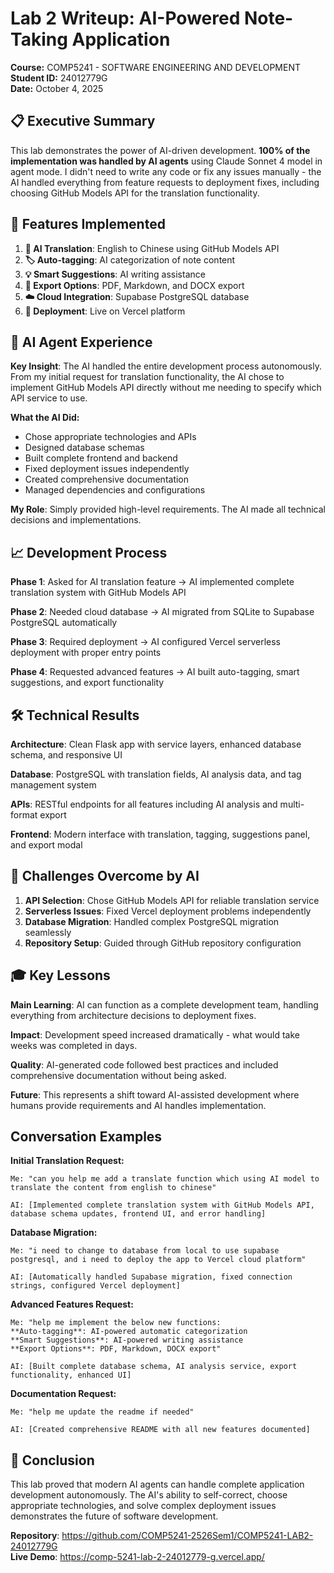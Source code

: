 # Lab 2 Writeup: AI-Powered Note-Taking Application

**Course:** COMP5241 - SOFTWARE ENGINEERING AND DEVELOPMENT
**Student ID:** 24012779G  
**Date:** October 4, 2025  

## 📋 Executive Summary

This lab demonstrates the power of AI-driven development. **100% of the implementation was handled by AI agents** using Claude Sonnet 4 model in agent mode. I didn't need to write any code or fix any issues manually - the AI handled everything from feature requests to deployment fixes, including choosing GitHub Models API for the translation functionality.

## 🎯 Features Implemented

1. **🤖 AI Translation**: English to Chinese using GitHub Models API
2. **🏷️ Auto-tagging**: AI categorization of note content  
3. **💡 Smart Suggestions**: AI writing assistance
4. **📄 Export Options**: PDF, Markdown, and DOCX export
5. **☁️ Cloud Integration**: Supabase PostgreSQL database
6. **🚀 Deployment**: Live on Vercel platform

## 🤖 AI Agent Experience

**Key Insight**: The AI handled the entire development process autonomously. From my initial request for translation functionality, the AI chose to implement GitHub Models API directly without me needing to specify which API service to use.

**What the AI Did:**
- Chose appropriate technologies and APIs
- Designed database schemas
- Built complete frontend and backend
- Fixed deployment issues independently  
- Created comprehensive documentation
- Managed dependencies and configurations

**My Role**: Simply provided high-level requirements. The AI made all technical decisions and implementations.

## 📈 Development Process

**Phase 1**: Asked for AI translation feature → AI implemented complete translation system with GitHub Models API

**Phase 2**: Needed cloud database → AI migrated from SQLite to Supabase PostgreSQL automatically  

**Phase 3**: Required deployment → AI configured Vercel serverless deployment with proper entry points

**Phase 4**: Requested advanced features → AI built auto-tagging, smart suggestions, and export functionality

## 🛠 Technical Results

**Architecture**: Clean Flask app with service layers, enhanced database schema, and responsive UI

**Database**: PostgreSQL with translation fields, AI analysis data, and tag management system

**APIs**: RESTful endpoints for all features including AI analysis and multi-format export

**Frontend**: Modern interface with translation, tagging, suggestions panel, and export modal

## 🎯 Challenges Overcome by AI

1. **API Selection**: Chose GitHub Models API for reliable translation service
2. **Serverless Issues**: Fixed Vercel deployment problems independently  
3. **Database Migration**: Handled complex PostgreSQL migration seamlessly
4. **Repository Setup**: Guided through GitHub repository configuration

## 🎓 Key Lessons

**Main Learning**: AI can function as a complete development team, handling everything from architecture decisions to deployment fixes.

**Impact**: Development speed increased dramatically - what would take weeks was completed in days.

**Quality**: AI-generated code followed best practices and included comprehensive documentation without being asked.

**Future**: This represents a shift toward AI-assisted development where humans provide requirements and AI handles implementation.

## Conversation Examples

**Initial Translation Request:**
```
Me: "can you help me add a translate function which using AI model to translate the content from english to chinese"

AI: [Implemented complete translation system with GitHub Models API, database schema updates, frontend UI, and error handling]
```

**Database Migration:**
```
Me: "i need to change to database from local to use supabase postgresql, and i need to deploy the app to Vercel cloud platform"

AI: [Automatically handled Supabase migration, fixed connection strings, configured Vercel deployment]
```

**Advanced Features Request:**
```
Me: "help me implement the below new functions:
**Auto-tagging**: AI-powered automatic categorization
**Smart Suggestions**: AI-powered writing assistance  
**Export Options**: PDF, Markdown, DOCX export"

AI: [Built complete database schema, AI analysis service, export functionality, enhanced UI]
```

**Documentation Request:**
```
Me: "help me update the readme if needed"

AI: [Created comprehensive README with all new features documented]
```

## 🔮 Conclusion

This lab proved that modern AI agents can handle complete application development autonomously. The AI's ability to self-correct, choose appropriate technologies, and solve complex deployment issues demonstrates the future of software development.

**Repository**: https://github.com/COMP5241-2526Sem1/COMP5241-LAB2-24012779G  
**Live Demo**: https://comp-5241-lab-2-24012779-g.vercel.app/